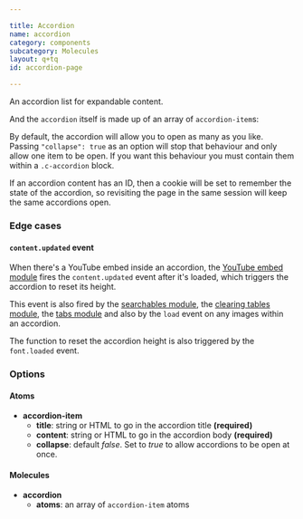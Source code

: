 ```yaml
---

title: Accordion
name: accordion
category: components
subcategory: Molecules
layout: q+tq
id: accordion-page

---
```


<div class="lead"><p>An accordion list for expandable content.</p></div>

<script>
component("accordion-item", {
  "title": "This accordion title",
  "id": "accordion-1a",
  "content": "<p>This accordion content.</p>"
} );
</script>

And the `accordion` itself is made up of an array of `accordion-item`s:

<script>
component("accordion", { "atoms": [
  { "accordion-item": {
    "title": "Mandatory for all applicants",
    "id": "test/accordion-2a",
    "content": "<h3>Academic transcripts</h3>"+
               "<h4>If you've completed your studies</h4>"+
               "<p>You need to provide copies of your degree certificates and formal transcripts of your academic record. This should include full details of the degrees, classes, grades you've obtained and the modules/units you have taken.</p>"+
               "<p>Documents not in English must be accompanied by a formally certified translation into English.</p>"+
               "<h4>If you've not yet finished your studies</h4>"+
               "<p>If you're still registered for your current course, or your undergraduate or postgraduate results are still pending, please provide an interim transcript of your results to date.</p>"+
               "<p>Any offer you're made will be conditional and subject to completion of the course concerned at a specified level.</p>"+
               "<h3>Academic references</h3>"+
               "<ul>"+
               "<li>For <strong>taught Masters courses</strong> (MSc, MA, PG Dip, PG Cert and MRes) you need to provide one reference.</li>"+
               "<li>For <strong>research degrees</strong> (PhD, MPhil and MA/MSc by research) you need to provide two references.</li>"+
               "</ul>"+
               "<p>This is an important part of the selection process, so it's in your interest to make sure that your referees are both appropriate and informative. You should provide an academic reference if you have graduated within the last five years. Your referees will be contacted automatically by email and asked to provide a reference for you.</p>"+
               "<p>If you do not provide an email address for a referee you must ask them to send us references directly and provide them with a copy of our <a title=\"Guidance for Academic references (opens in a new window)\" href=\"/media/study/documents/postgraduate/Guidance for references.pdf\">Guidance for academic references (PDF, 36kb)</a>.</p>"
  } },
  { "accordion-item": {
    "title": "Course-specific requirements",
    "id": "accordion-2b",
    "content": "<h3>Written work</h3>"+
               "<p>Some courses require a sample of your written work to further demonstrate your suitability. If you're required to submit written work, the details of what is required will be in the application form. To help you prepare see <a href=\"/study/postgraduate/apply/supporting-documents/written-work/\">courses with written work requirements</a>.</p>"+
               "<h3>Personal statement</h3>"+
               "<p>A personal statement can be included as part of your application. For some courses it forms a part of the assessment process. Details of what to include in your personal statement will be provided during the application process. To help you prepare see <a href=\"/study/postgraduate/apply/supporting-documents/personal-statement-guidance/\">course-specific requirements for personal statements</a>.</p>"+
               "<h3>Curriculum vitae / resume</h3>"+
               "<p>Your curriculum vitae (CV) or resume can be uploaded as part of your application to provide further information on your prior experience and qualifications.</p>"+
               "<h3>Evidence of financial support</h3>"+
               "<p>In most cases, you're not required to submit evidence of funding. A small number of courses require evidence, for example a bank statement or sponsor's letter. Where applicable you'll be asked to submit this as part of your application.</p>"+
               "<p>The expectation is that you'll make satisfactory arrangements before entry for your financial support, both for <a href=\"/study/postgraduate/fees-funding/\">tuition fees</a> and <a href=\"/study/postgraduate/fees-funding/living-costs/\">living expenses</a>, for the whole period of your proposed course at the University.</p>"
  } },
  { "accordion-item": {
    "title": "Research applicants: additional documents",
    "id": "accordion-2c",
    "content": "<h3>Research proposal or outline of academic interests</h3>"+
               "<p>If you're applying to a research degree, you should provide an outline of your proposed research topic. You must indicate whether you're interested in the work of a particular member of academic staff. Details of what to include in your research proposal will be provided during the application process. To help you prepare see our <a href=\"/study/postgraduate/apply/supporting-documents/research-proposal-guidance/\">guidance for research proposals</a>.</p>"
  } }
] } );
</script>

By default, the accordion will allow you to open as many as you like. Passing `"collapse": true` as an option will stop that behaviour and only allow one item to be open. If you want this behaviour you must contain them within a `.c-accordion` block.

<script>
component("accordion", { "collapse": true, "atoms": [
  { "accordion-item": {
    "title": "Mandatory for all applicants",
    "id": "accordion-3a",
    "content": "<h3>Academic transcripts</h3>"+
               "<h4>If you've completed your studies</h4>"+
               "<p>You need to provide copies of your degree certificates and formal transcripts of your academic record. This should include full details of the degrees, classes, grades you've obtained and the modules/units you have taken.</p>"+
               "<p>Documents not in English must be accompanied by a formally certified translation into English.</p>"+
               "<h4>If you've not yet finished your studies</h4>"+
               "<p>If you're still registered for your current course, or your undergraduate or postgraduate results are still pending, please provide an interim transcript of your results to date.</p>"+
               "<p>Any offer you're made will be conditional and subject to completion of the course concerned at a specified level.</p>"+
               "<h3>Academic references</h3>"+
               "<ul>"+
               "<li>For <strong>taught Masters courses</strong> (MSc, MA, PG Dip, PG Cert and MRes) you need to provide one reference.</li>"+
               "<li>For <strong>research degrees</strong> (PhD, MPhil and MA/MSc by research) you need to provide two references.</li>"+
               "</ul>"+
               "<p>This is an important part of the selection process, so it's in your interest to make sure that your referees are both appropriate and informative. You should provide an academic reference if you have graduated within the last five years. Your referees will be contacted automatically by email and asked to provide a reference for you.</p>"+
               "<p>If you do not provide an email address for a referee you must ask them to send us references directly and provide them with a copy of our <a title=\"Guidance for Academic references (opens in a new window)\" href=\"/media/study/documents/postgraduate/Guidance for references.pdf\">Guidance for academic references (PDF, 36kb)</a>.</p>"
  } },
  { "accordion-item": {
    "title": "Course-specific requirements",
    "id": "accordion-3b",
    "content": "<h3>Written work</h3>"+
               "<p>Some courses require a sample of your written work to further demonstrate your suitability. If you're required to submit written work, the details of what is required will be in the application form. To help you prepare see <a href=\"/study/postgraduate/apply/supporting-documents/written-work/\">courses with written work requirements</a>.</p>"+
               "<h3>Personal statement</h3>"+
               "<p>A personal statement can be included as part of your application. For some courses it forms a part of the assessment process. Details of what to include in your personal statement will be provided during the application process. To help you prepare see <a href=\"/study/postgraduate/apply/supporting-documents/personal-statement-guidance/\">course-specific requirements for personal statements</a>.</p>"+
               "<h3>Curriculum vitae / resume</h3>"+
               "<p>Your curriculum vitae (CV) or resume can be uploaded as part of your application to provide further information on your prior experience and qualifications.</p>"+
               "<h3>Evidence of financial support</h3>"+
               "<p>In most cases, you're not required to submit evidence of funding. A small number of courses require evidence, for example a bank statement or sponsor's letter. Where applicable you'll be asked to submit this as part of your application.</p>"+
               "<p>The expectation is that you'll make satisfactory arrangements before entry for your financial support, both for <a href=\"/study/postgraduate/fees-funding/\">tuition fees</a> and <a href=\"/study/postgraduate/fees-funding/living-costs/\">living expenses</a>, for the whole period of your proposed course at the University.</p>"
  } },
  { "accordion-item": {
    "title": "Research applicants: additional documents",
    "id": "accordion-3c",
    "content": "<h3>Research proposal or outline of academic interests</h3>"+
               "<p>If you're applying to a research degree, you should provide an outline of your proposed research topic. You must indicate whether you're interested in the work of a particular member of academic staff. Details of what to include in your research proposal will be provided during the application process. To help you prepare see our <a href=\"/study/postgraduate/apply/supporting-documents/research-proposal-guidance/\">guidance for research proposals</a>.</p>"
  } }
] } );
</script>

If an accordion content has an ID, then a cookie will be set to remember the state of the accordion, so revisiting the page in the same session will keep the same accordions open.

### Edge cases

#### `content.updated` event

When there's a YouTube embed inside an accordion, the [YouTube embed module](../js-modules/youtube-embed.html) fires the `content.updated` event after it's loaded, which triggers the accordion to reset its height.

This event is also fired by the [searchables module](../js-modules/searchables-module.html), the [clearing tables module](../js-modules/searchables-module.html), the [tabs module](../js-modules/tabs-module.html) and also by the `load` event on any images within an accordion.

The function to reset the accordion height is also triggered by the `font.loaded` event.

<script>
component("accordion", { "atoms": [
  { "accordion-item": {
    "title": "YouTube video embed",
    "id": "accordion-4a",
    "content": "<p><a class=\"youtube-video-embed\" href=\"https://www.youtube.com/watch?v=s67Nb0wpcbE\">Watch the video here</a></p>"
  } },
  { "accordion-item": {
    "title": "Searchable",
    "id": "accordion-4b",
    "content":  "<div class=\"js-searchable\" data-label=\"Enter your search term here\">"+
                "  <table>"+
                "    <thead>"+
                "      <tr>"+
                "        <th>Programme</th>"+
                "        <th>Home/EU</th>"+
                "        <th>Overseas</th>"+
                "      </tr>"+
                "    </thead>"+
                "    <tbody>"+
                "      <tr>"+
                "        <td><a href=\"http://www.york.ac.uk/chemistry/postgraduate/taught/\">Green Chemistry &amp; Sustainable Industrial Technology (PG Diploma)</a></td>"+
                "        <td>&pound;4,830</td>"+
                "        <td>&pound;14,390</td>"+
                "      </tr>"+
                "      <tr>"+
                "        <td><a href=\"http://www.cs.york.ac.uk/postgraduate/taught-courses/msc-scse/\">Safety Critical Systems Engineering</a> (MSc)</td>"+
                "        <td>&pound;17,420</td>"+
                "        <td>&pound;19,500</td>"+
                "      </tr>"+
                "      <tr>"+
                "        <td>"+
                "          <p><a href=\"http://maths.york.ac.uk/www/MscfinMscmathfin\">Mathematical Finance</a> (MSc)</p>"+
                "          <p>The fees for the MSc in Mathematical Finance (Online) vary, please refer to the Online/Distance tab.</p>"+
                "        </td>"+
                "        <td>&pound;18,060</td>"+
                "        <td>&pound;23,490</td>"+
                "      </tr>"+
                "      <tr>"+
                "        <td><a href=\"http://www.york.ac.uk/inst/cws/prospective/dip.htm\">Postgraduate Diploma in Women&#39;s Studies (Social Research)</a></td>"+
                "        <td>&pound;4,830</td>"+
                "        <td>&pound;11,360</td>"+
                "      </tr>"+
                "    </tbody>"+
                "  </table>"+
                "</div>"
  } },
  { "accordion-item": {
    "title": "Clearing tables",
    "id": "accordion-4c",
    "content": "<div class=\"js-clearing-table\" data-department=\"Management\" data-type=\"UK/EU\"></div>"
  } },
  { "accordion-item": {
    "title": "Tabs",
    "id": "accordion-4d",
    "content":  "<div class=\"c-tabs c-tabs--horizontal js-tabs\">"+
                "  <ul class=\"c-tabs__nav\">"+
                "    <li class=\"c-tabs__tab is-active\"><a class=\"c-tabs__link\" href=\"#about\">About the university</a></li>"+
                "    <li class=\"c-tabs__tab\"><a class=\"c-tabs__link\" href=\"#excellence\">Academic excellence</a></li>"+
                "    <li class=\"c-tabs__tab\"><a class=\"c-tabs__link\" href=\"#investing\">Investing in our campus</a></li>"+
                "  </ul>"+
                "  <div class=\"c-tabs__container\">"+
                "    <div class=\"c-tabs__content is-active\" id=\"about\">"+
                "      <h3>Founded on principles of excellence</h3>"+
                "      <p>Founded on principles of excellence, equality and opportunity for all, the University of York opened in 1963 with just 230 students.</p>"+
                "      <p>Since then we have become one of the world's leading universities, carving out a reputation as an academic powerhouse where a clear focus on excellence has secured national and international recognition alongside longer established institutions.</p>"+
                "    </div>"+
                "    <div class=\"c-tabs__content\" id=\"excellence\">"+
                "      <h3>A member of the elite Russell Group of universities</h3>"+
                "      <p>We are a dynamic, research-intensive university committed to the development of life-saving discoveries and new technologies to tackle some of the most pressing global challenges.</p>"+
                "      <p>There are now over 30 academic departments and research centres and the student body has expanded to nearly 16,000.</p>"+
                "      <ul>"+
                "        <li><a href=\"#\">Research at York</a></li>"+
                "        <li><a href=\"#\">Studying at York</a></li>"+
                "        <li><a href=\"#\">Mission and strategies: the University Plan 2009-19</a></li>"+
                "      </ul>"+
                "    </div>"+
                "    <div class=\"c-tabs__content\" id=\"investing\">"+
                "      <h3>Vision for a 21st-century campus</h3>"+
                "      <p>The University is in the middle of an unprecedented period of expansion and renewal. Since 2000, we have invested in 20 new buildings on the original Heslington West campus and have completed the first and second phases of a £750m campus expansion"+
                "        at Heslington East.</p>"+
                "      <p>Our investment in new colleges, teaching and learning space, laboratories, research facilities and a new sport village mean it has never been a better time to join our student body or research groups at York.</p>"+
                "    </div>"+
                "  </div>"+
                "</div>"
  } },
  { "accordion-item": {
    "title": "Images",
    "id": "accordion-4e",
    "content": "<p>Throttle the bandwidth in Chrome Dev Tools in order to make these images load slowly.</p>"+
               "<p><img src=\"../media/massive-image.jpg\" alt=\"\" /> "+
               "<p><img src=\"https://unsplash.it/100/100/?image=200\" alt=\"\" /> "+
               "<img src=\"https://unsplash.it/100/100/?image=201\" alt=\"\" /> "+
               "<img src=\"https://unsplash.it/100/100/?image=202\" alt=\"\" /> "+
               "<img src=\"https://unsplash.it/100/100/?image=203\" alt=\"\" /> "+
               "<img src=\"https://unsplash.it/100/100/?image=204\" alt=\"\" /> "+
               "<img src=\"https://unsplash.it/100/100/?image=206\" alt=\"\" /> "+
               "<img src=\"https://unsplash.it/100/100/?image=208\" alt=\"\" /> "+
               "<img src=\"https://unsplash.it/100/100/?image=209\" alt=\"\" /> "+
               "<img src=\"https://unsplash.it/100/100/?image=210\" alt=\"\" /> "+
               "<img src=\"https://unsplash.it/100/100/?image=211\" alt=\"\" /> "+
               "<img src=\"https://unsplash.it/100/100/?image=212\" alt=\"\" /> "+
               "<img src=\"https://unsplash.it/100/100/?image=213\" alt=\"\" /> "+
               "<img src=\"https://unsplash.it/100/100/?image=214\" alt=\"\" /> "+
               "<img src=\"https://unsplash.it/100/100/?image=215\" alt=\"\" /> "+
               "<img src=\"https://unsplash.it/100/100/?image=216\" alt=\"\" /> "+
               "<img src=\"https://unsplash.it/100/100/?image=217\" alt=\"\" /> "+
               "<img src=\"https://unsplash.it/100/100/?image=218\" alt=\"\" /> "+
               "<img src=\"https://unsplash.it/100/100/?image=219\" alt=\"\" /> "+
               "<img src=\"https://unsplash.it/100/100/?image=220\" alt=\"\" /> "+
               "<img src=\"https://unsplash.it/100/100/?image=221\" alt=\"\" /> "+
               "<img src=\"https://unsplash.it/100/100/?image=222\" alt=\"\" /> "+
               "<img src=\"https://unsplash.it/100/100/?image=223\" alt=\"\" /> "+
               "<img src=\"https://unsplash.it/100/100/?image=225\" alt=\"\" /> "+
               "<img src=\"https://unsplash.it/100/100/?image=227\" alt=\"\" /> "+
               "<img src=\"https://unsplash.it/100/100/?image=228\" alt=\"\" /> "+
               "<img src=\"https://unsplash.it/100/100/?image=229\" alt=\"\" /> </p>"
  } },
] } );
</script>

### Options

#### Atoms

* **accordion-item**
  * **title**: string or HTML to go in the accordion title **(required)**
  * **content**: string or HTML to go in the accordion body **(required)**
  * **collapse**: default _false_. Set to _true_ to allow accordions to be open at once.

#### Molecules

* **accordion**
  * **atoms**: an array of `accordion-item` atoms
